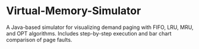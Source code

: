 # Virtual-Memory-Simulator
A Java-based simulator for visualizing demand paging with FIFO, LRU, MRU, and OPT algorithms. Includes step-by-step execution and bar chart comparison of page faults.
